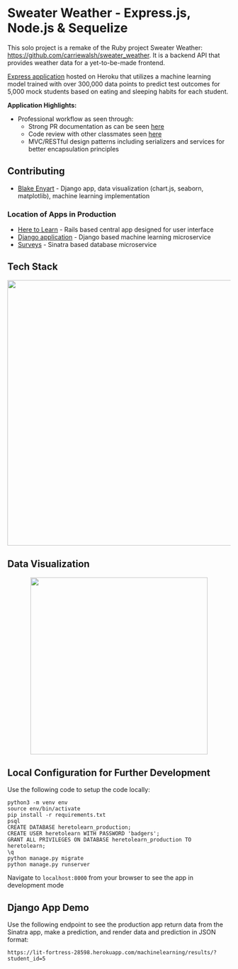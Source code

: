 # Sweater Weather - Express.js, Node.js & Sequelize

This solo project is a remake of the Ruby project Sweater Weather: https://github.com/carriewalsh/sweater_weather. It is a backend API that provides weather data for a yet-to-be-made frontend.

 [Express application](http://mighty-scrubland-49036.herokuapp.com/) hosted on Heroku that utilizes a machine learning model trained with over 300,000 data points to predict test outcomes for 5,000 mock students based on eating and sleeping habits for each student.

**Application Highlights:**
* Professional workflow as seen through:
    * Strong PR documentation as can be seen [here](https://github.com/blake-enyart/sweater_weather_express/pull/21)
    * Code review with other classmates seen [here](https://github.com/blake-enyart/sweater_weather_express/pull/20)
    * MVC/RESTful design patterns including serializers and services for better encapsulation principles

## Contributing
* [Blake Enyart](https://github.com/blake-enyart) - Django app, data visualization (chart.js, seaborn, matplotlib), machine learning implementation

### Location of Apps in Production
* [Here to Learn](https://young-anchorage-86985.herokuapp.com) - Rails based central app designed for user interface
* [Django application](http://lit-fortress-28598.herokuapp.com/) - Django based machine learning microservice
* [Surveys](https://aqueous-caverns-33840.herokuapp.com) - Sinatra based database microservice

## Tech Stack
<p align="center">
 <img src="media/README/tech_stack.png" width="600" height="auto"/>
</p>

## Data Visualization
<p align="center">
 <img src="media/README/joint_plot.png" width="400" height="auto"/>
</p>

## Local Configuration for Further Development

Use the following code to setup the code locally:
```
python3 -m venv env
source env/bin/activate
pip install -r requirements.txt
psql
CREATE DATABASE heretolearn_production;
CREATE USER heretolearn WITH PASSWORD 'badgers';
GRANT ALL PRIVILEGES ON DATABASE heretolearn_production TO heretolearn;
\q
python manage.py migrate
python manage.py runserver
 ```
 Navigate to `localhost:8000` from your browser to see the app in development mode
 
## Django App Demo

Use the following endpoint to see the production app return data from the Sinatra app, make a prediction, and render data and prediction in JSON format:
```
https://lit-fortress-28598.herokuapp.com/machinelearning/results/?student_id=5
```
